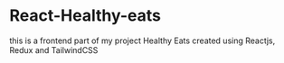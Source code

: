 # React-Healthy-eats
this is a frontend part of my project Healthy Eats created using Reactjs, Redux and TailwindCSS
